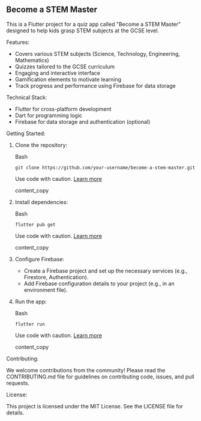 \
Become a STEM Master
----------------------

This is a Flutter project for a quiz app called "Become a STEM Master" designed to help kids grasp STEM subjects at the GCSE level. ‍

Features:

-   Covers various STEM subjects (Science, Technology, Engineering, Mathematics)
-   Quizzes tailored to the GCSE curriculum
-   Engaging and interactive interface
-   Gamification elements to motivate learning
-   Track progress and performance using Firebase for data storage

Technical Stack:

-   Flutter for cross-platform development
-   Dart for programming logic
-   Firebase for data storage and authentication (optional)

Getting Started:

1.  Clone the repository:

    Bash

    ```
    git clone https://github.com/your-username/become-a-stem-master.git

    ```

    Use code with caution. [Learn more](https://bard.google.com/faq#coding)

    content_copy

2.  Install dependencies:

    Bash

    ```
    flutter pub get

    ```

    Use code with caution. [Learn more](https://bard.google.com/faq#coding)

    content_copy

3.  Configure Firebase:
    -   Create a Firebase project and set up the necessary services (e.g., Firestore, Authentication).
    -   Add Firebase configuration details to your project (e.g., in an environment file).
4.  Run the app:

    Bash

    ```
    flutter run

    ```

    Use code with caution. [Learn more](https://bard.google.com/faq#coding)

    content_copy

Contributing:

We welcome contributions from the community! Please read the CONTRIBUTING.md file for guidelines on contributing code, issues, and pull requests.

License:

This project is licensed under the MIT License. See the LICENSE file for details.
